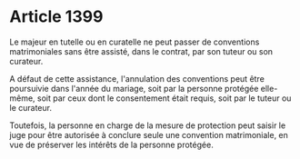 # Article 1399

Le majeur en tutelle ou en curatelle ne peut passer de conventions matrimoniales sans être assisté, dans le contrat, par son tuteur ou son curateur.

A défaut de cette assistance, l'annulation des conventions peut être poursuivie dans l'année du mariage, soit par la personne protégée elle-même, soit par ceux dont le consentement était requis, soit par le tuteur ou le curateur.

Toutefois, la personne en charge de la mesure de protection peut saisir le juge pour être autorisée à conclure seule une convention matrimoniale, en vue de préserver les intérêts de la personne protégée.
